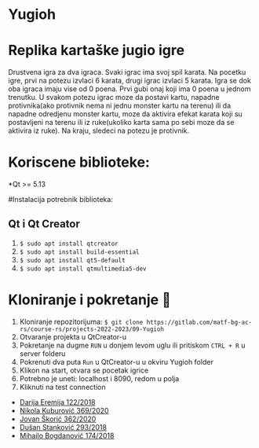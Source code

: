 # Yugioh

# Replika kartaške jugio igre

Drustvena igra za dva igraca. Svaki igrac ima svoj spil karata. Na pocetku igre, prvi na potezu izvlaci 6 karata, drugi igrac izvlaci 5 karata. Igra se dok oba igraca imaju vise od 0 poena. Prvi gubi onaj koji ima 0 poena u jednom trenutku. U svakom potezu igrac moze da postavi kartu, napadne protivnika(ako protivnik nema ni jednu monster kartu na terenu) ili da napadne odredjenu monster kartu, moze da aktivira efekat karata koji su postavljeni na terenu ili iz ruke(ukoliko karta sama po sebi moze da se aktivira iz ruke). Na kraju, sledeci na potezu je protivnik.

# Koriscene biblioteke: 
*Qt >= 5.13

#Instalacija potrebnik biblioteka: 
## Qt i Qt Creator
1. `$ sudo apt install qtcreator`
2. `$ sudo apt install build-essential`
3. `$ sudo apt install qt5-default`
4. `$ sudo apt install qtmultimedia5-dev`

# Kloniranje i pokretanje :wrench:
1. Kloniranje repozitorijuma: `$ git clone https://gitlab.com/matf-bg-ac-rs/course-rs/projects-2022-2023/09-Yugioh`
2. Otvaranje projekta u QtCreator-u
3. Pokretanje na dugme `RUN` u donjem levom uglu ili pritiskom `CTRL + R` u server folderu
4. Pokrenuti dva puta `Run` u QtCreator-u u okviru Yugioh folder
5. Klikon na start, otvara se pocetak igrice
6. Potrebno je uneti: localhost i 8090, redom u polja
7. Kliknuti na test connection


<ul>
    <li><a href="https://gitlab.com/DarijaEremija">Darija Eremija 122/2018</a></li>
    <li><a href="https://gitlab.com/kubni">Nikola Kuburović 369/2020</a></li>
    <li><a href="https://gitlab.com/Skora01">Jovan Škorić 362/2020</a></li>
    <li><a href="https://gitlab.com/mi18293">Dušan Stanković 293/2018</a></li>
    <li><a href="https://gitlab.com/crknuchu">Mihailo Bogdanović 174/2018</a></li>
</ul>
